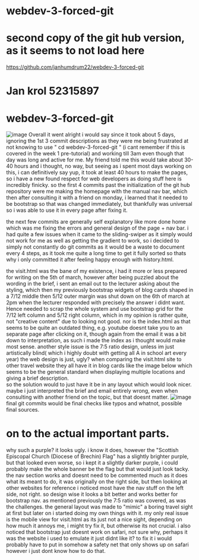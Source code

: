 
# webdev-3-forced-git
# second copy of the git hub version, as it seems to not load here

https://github.com/janhumdrum22/webdev-3-forced-git


# Jan krol 52315897
# webdev-3-forced-git 
![image](https://github.com/janhumdrum22/webdev-3-forced-git/assets/157749462/10370ca6-8ae8-4f26-9eaa-3934bf1bbd07)
Overall it went alright i would say since it took about 5 days, ignoring the 1st 3 commit descriptions as they were me being frustrated at not knowing to use " cd webdev-3-forced-git " (i cant remember if this is covered in the week 1 pre-tutorial) and working till 3am even though that day was long and active for me.
My friend told me this would take about 30-40 hours and i thought, no way, but seeing as i spent most days working on this, i can definitively say yup, it took at least 40 hours to make the pages, so i have a new found respect for web developers as doing stuff here is incredibly finicky.
so the first 4 commits past the initialization of the git hub repository were me making the homepage with the manual nav bar, which then after consulting it with a friend on monday, i learned that it needed to be bootstrap so that was changed immediately, but thankfully was universal so i was able to use it in every page after fixing it.

the next few commits are generally self explanatory like more done home which was me fixing the errors and general design of the page + nav bar.
i had quite a few issues when it came to the sliding-swiper as it simply would not work for me as well as getting the gradient to work, so i decided to simply not constantly do git commits as it would be a waste to document every 4 steps, as it took me quite a long time to get it fully sorted so thats why i only committed it after feeling happy enough with history.html.

the visit.html was the bane of my existence, i had it more or less prepared for writing on the 5th of march, however after being puzzled about the wording in the brief, i sent an email out to the lecturer asking about the styling, which then my previously bootstrap widgets of blog cards shaped in a 7/12 middle then 5/12 outer margin was shut down on the 6th of march at 2pm when the lecturer responded with precisely the answer i didnt want. 
Hence needed to scrap the whole system and use bootstrap grid for the 7/12 left column and 5/12 right column, which in my opinion is rather quite, not "creative content" due to looking not good. 
nor is the index.html as that seems to be quite an outdated thing, e.g. youtube doesnt take you to an separate page after clicking on it, though again from the email it was a bit down to interpretation, as such i made the index as i thought would make most sense. 
another style issue is the 7:5 ratio design, unless im just artistically blind( which i highly doubt with getting all A in school art every year) the web design is just, ugly? when comparing the visit.html site to other travel website they all have it in blog cards like the image below which seems to be the general standard when displaying multiple locations and giving a brief description.  
so the solution would to just have it be in any layout which would look nicer. 
maybe i just interpreted the brief and email entirely wrong, even when consulting with another friend on the topic, but that doesnt matter.
![image](https://github.com/janhumdrum22/webdev-3-forced-git/assets/157749462/61909e36-dec7-423f-9d0a-d7093d33c176)
final git commits would be final checks like typos and whatnot, possible final sources.


# on to the actual important parts. 
why such a purple? it looks ugly.
i know it does, however the "Scottish Episcopal Church (Diocese of Brechin) Flag" has a slightly brighter purple, but that looked even worse, so i kept it a slightly darker purple, i could probably make the whole banner be the flag but that would just look tacky.
the nav section works and doesnt need to be commented much as it does what its meant to do, it was originally on the right side, but then looking at other websites for reference i noticed most have the nav stuff on the left side, not right. so design wise it looks a bit better and works better for bootstrap nav.
as mentioned previously the 7:5 ratio was covered, as was the challenges. the general layout was made to "mimic" a boring travel sight at first but later on i started doing my own things with it.
my only real issue is the mobile view for visit.html as its just not a nice sight, depending on how much it annoys me, i might try fix it, but otherwise its not crucial.
i also noticed that bootstrap just doesnt work on safari, not sure why, perhaps it was the website i used to emulate it just didnt like it? to fix it i would probably have to put in somehow a safety net that only shows up on safari however i just dont know how to do that.
